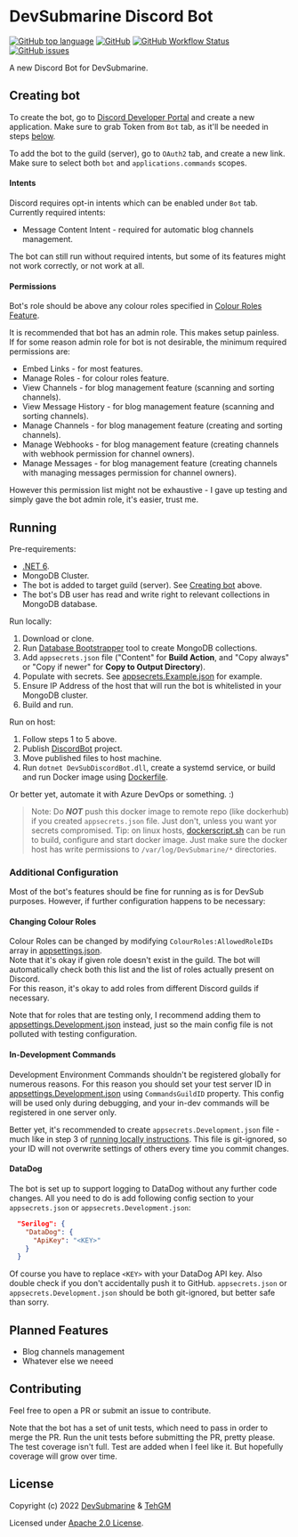 # DevSubmarine Discord Bot
[![GitHub top language](https://img.shields.io/github/languages/top/DevSubmarine/DiscordBot)](https://github.com/DevSubmarine/DiscordBot) [![GitHub](https://img.shields.io/github/license/DevSubmarine/DiscordBot)](LICENSE) [![GitHub Workflow Status](https://img.shields.io/github/workflow/status/DevSubmarine/DiscordBot/.NET%20Build)](https://github.com/DevSubmarine/DiscordBot/actions) [![GitHub issues](https://img.shields.io/github/issues/DevSubmarine/DiscordBot)](https://github.com/DevSubmarine/DiscordBot/issues)

A new Discord Bot for DevSubmarine.

## Creating bot
To create the bot, go to [Discord Developer Portal](https://discord.com/developers/applications/) and create a new application. Make sure to grab Token from `Bot` tab, as it'll be needed in steps [below](#running).

To add the bot to the guild (server), go to `OAuth2` tab, and create a new link. Make sure to select both `bot` and `applications.commands` scopes.

#### Intents
Discord requires opt-in intents which can be enabled under `Bot` tab. Currently required intents:

- Message Content Intent - required for automatic blog channels management.

The bot can still run without required intents, but some of its features might not work correctly, or not work at all.

#### Permissions
Bot's role should be above any colour roles specified in [Colour Roles Feature](#changing-colour-roles).

It is recommended that bot has an admin role. This makes setup painless.  
If for some reason admin role for bot is not desirable, the minimum required permissions are:
- Embed Links - for most features.
- Manage Roles - for colour roles feature.
- View Channels - for blog management feature (scanning and sorting channels).
- View Message History - for blog management feature (scanning and sorting channels).
- Manage Channels - for blog management feature (creating and sorting channels).
- Manage Webhooks - for blog management feature (creating channels with webhook permission for channel owners).
- Manage Messages - for blog management feature (creating channels with managing messages permission for channel owners).

However this permission list might not be exhaustive - I gave up testing and simply gave the bot admin role, it's easier, trust me.

## Running
Pre-requirements: 
- [.NET 6](https://dotnet.microsoft.com/download/dotnet/6.0).
- MongoDB Cluster.
- The bot is added to target guild (server). See [Creating bot](#creating-bot) above.
- The bot's DB user has read and write right to relevant collections in MongoDB database.

Run locally:
1. Download or clone.
2. Run [Database Bootstrapper](Tools/DiscordBot.Tools.DatabaseBootstrapper) tool to create MongoDB collections.
3. Add `appsecrets.json` file ("Content" for **Build Action**, and "Copy always" or "Copy if newer" for **Copy to Output Directory**).
4. Populate with secrets. See [appsecrets.Example.json](DiscordBot/appsecrets.Example.json) for example.
5. Ensure IP Address of the host that will run the bot is whitelisted in your MongoDB cluster.
6. Build and run.

Run on host:
1. Follow steps 1 to 5 above.
2. Publish [DiscordBot](DiscordBot) project.
3. Move published files to host machine.
4. Run `dotnet DevSubDiscordBot.dll`, create a systemd service, or build and run Docker image using [Dockerfile](DiscordBot/Dockerfile).

Or better yet, automate it with Azure DevOps or something. :)

> Note: Do ***NOT*** push this docker image to remote repo (like dockerhub) if you created `appsecrets.json` file. Just don't, unless you want yor secrets compromised.
> Tip: on linux hosts, [dockerscript.sh](DiscordBot/dockerscript.sh) can be run to build, configure and start docker image. Just make sure the docker host has write permissions to `/var/log/DevSubmarine/*` directories.

### Additional Configuration
Most of the bot's features should be fine for running as is for DevSub purposes. However, if further configuration happens to be necessary:

#### Changing Colour Roles
Colour Roles can be changed by modifying `ColourRoles:AllowedRoleIDs` array in [appsettings.json](DiscordBot/appsettings.json).  
Note that it's okay if given role doesn't exist in the guild. The bot will automatically check both this list and the list of roles actually present on Discord.  
For this reason, it's okay to add roles from different Discord guilds if necessary.

Note that for roles that are testing only, I recommend adding them to [appsettings.Development.json](DiscordBot/appsettings.Development.json) instead, just so the main config file is not polluted with testing configuration.

#### In-Development Commands
Development Environment Commands shouldn't be registered globally for numerous reasons. For this reason you should set your test server ID in [appsettings.Development.json](DiscordBot/appsettings.Development.json) using `CommandsGuildID` property. This config will be used only during debugging, and your in-dev commands will be registered in one server only.

Better yet, it's recommended to create `appsecrets.Development.json` file - much like in step 3 of [running locally instructions](#running). This file is git-ignored, so your ID will not overwrite settings of others every time you commit changes.

#### DataDog
The bot is set up to support logging to DataDog without any further code changes. All you need to do is add following config section to your `appsecrets.json` or `appsecrets.Development.json`:

```json
  "Serilog": {
    "DataDog": {
      "ApiKey": "<KEY>"
    }
  }
```

Of course you have to replace `<KEY>` with your DataDog API key. Also double check if you don't accidentally push it to GitHub. `appsecrets.json` or `appsecrets.Development.json` should be both git-ignored, but better safe than sorry.

## Planned Features
- Blog channels management
- Whatever else we neeed

## Contributing
Feel free to open a PR or submit an issue to contribute.

Note that the bot has a set of unit tests, which need to pass in order to merge the PR. Run the unit tests before submitting the PR, pretty please.  
The test coverage isn't full. Test are added when I feel like it. But hopefully coverage will grow over time.

## License
Copyright (c) 2022 [DevSubmarine](https://github.com/DevSubmarine) & [TehGM](https://github.com/TehGM)

Licensed under [Apache 2.0 License](LICENSE).